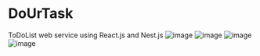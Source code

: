 # DoUrTask
ToDoList web service using React.js and Nest.js
![image](https://github.com/PavelKonovalov25072/DoUrTask/assets/84626326/f226b7e2-e22f-415d-87aa-c6decb1fac7a)
![image](https://github.com/PavelKonovalov25072/DoUrTask/assets/84626326/f5c155f8-02a7-406a-9cf1-5b8c36b0fe06)
![image](https://github.com/PavelKonovalov25072/DoUrTask/assets/84626326/ff88c5a4-9704-42e3-9f8d-2cbdad326d6c)
![image](https://github.com/PavelKonovalov25072/DoUrTask/assets/84626326/f0b9f3c7-b5fd-4a62-8949-1e951686ed43)

